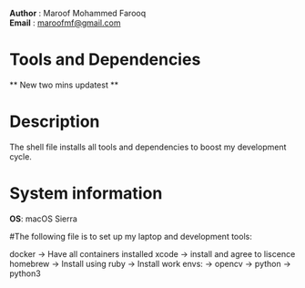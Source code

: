 **Author** : Maroof Mohammed Farooq  
**Email**  : maroofmf@gmail.com  

# Tools and Dependencies
** New two mins updatest **

# Description

The shell file installs all tools and dependencies to boost my development cycle.

# System information
**OS**: macOS Sierra


#The following file is to set up my laptop and development tools:

docker -> Have all containers installed
xcode -> install and agree to liscence
homebrew -> Install using ruby
    -> Install work envs: 
        -> opencv
        -> python
        -> python3



